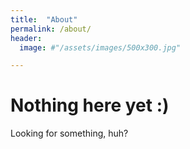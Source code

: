 ```yaml
---
title:  "About"
permalink: /about/
header:
  image: #"/assets/images/500x300.jpg"

---
```


# Nothing here yet :)

Looking for something, huh?